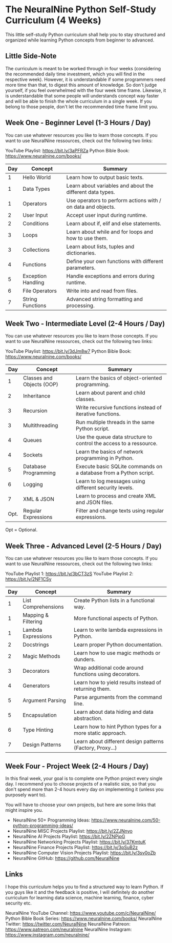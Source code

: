# The NeuralNine Python Self-Study Curriculum (4 Weeks)

This little self-study Python curriculum shall help you to stay structured and organized while learning Python concepts from beginner to advanced.

## Little Side-Note

The curriculum is meant to be worked through in four weeks (considering the recommended daily time investment, which you will find in the respective week). However, it is understandable if some programmers need more time than that, to digest this amount of knowledge. So don't judge yourself, if you feel overwhelmed with the four week time frame. Likewise, it is understandable that some people will understands concept way faster and will be able to finish the whole curriculum in a single week. If you belong to those people, don't let the recommended time frame limit you.

## Week One - Beginner Level (1-3 Hours / Day)

You can use whatever resources you like to learn those concepts. If you want to use NeuralNine ressources, check out the following two links:

YouTube Playlist: https://bit.ly/3aPFRZa
Python Bible Book: https://www.neuralnine.com/books/

| Day | Concept | Summary |
| ------ | ------ | ------ |
| 1 | Hello World | Learn how to output basic texts. | ✔ | 
| 1 | Data Types | Learn about variables and about the different data types. | ✔ |
| 1 | Operators | Use operators to perform actions with / on data and objects. | |
| 2 | User Input | Accept user input during runtime. | |
| 2 | Conditions | Learn about if, elif and else statements. | |
| 3 | Loops | Learn about while and for loops and how to use them. | |
| 3 | Collections | Learn about lists, tuples and dictionaries. |
| 4 | Functions | Define your own functions with different parameters. |
| 5 | Exception Handling | Handle exceptions and errors during runtime. |
| 6 | File Operators | Write into and read from files. |
| 7 | String Functions | Advanced string formatting and processing. |

## Week Two - Intermediate Level (2-4 Hours / Day)

You can use whatever resources you like to learn those concepts. If you want to use NeuralNine ressources, check out the following two links:

YouTube Playlist: https://bit.ly/3dJm8w7
Python Bible Book: https://www.neuralnine.com/books/

| Day | Concept | Summary |
| ------ | ------ | ------ |
| 1 | Classes and Objects (OOP) | Learn the basics of object-oriented programming. |
| 2 | Inheritance | Learn about parent and child classes. |
| 3 | Recursion | Write recursive functions instead of iterative functions. |
| 3 | Multithreading | Run multiple threads in the same Python script. |
| 4 | Queues | Use the queue data structure to control the access to a ressource. |
| 4 | Sockets | Learn the basics of network programming in Python. |
| 5 | Database Programming | Execute basic SQLite commands on a database from a Python script. |
| 6 | Logging | Learn to log messages using different security levels. |
| 7 | XML & JSON | Learn to process and create XML and JSON files. |
| Opt. | Regular Expressions | Filter and change texts using regular expressions. |

Opt = Optional.

## Week Three - Advanced Level (2-5 Hours / Day)

You can use whatever resources you like to learn those concepts. If you want to use NeuralNine ressources, check out the following two links:

YouTube Playlist 1: https://bit.ly/3bCT3zS
YouTube Playlist 2: https://bit.ly/2NF1CSy

| Day | Concept | Summary |
| ------ | ------ | ------ |
| 1 | List Comprehensions | Create Python lists in a functional way. |
| 1 | Mapping & Filtering | More functional aspects of Python. |
| 1 | Lambda Expressions | Learn to write lambda expressions in Python. |
| 2 | Docstrings | Learn proper Python documentation. |
| 2 | Magic Methods | Learn how to use magic methods or dunders. |
| 3 | Decorators | Wrap additional code around functions using decorators. |
| 4 | Generators | Learn how to yield results instead of returning them. |
| 5 | Argument Parsing | Parse arguments from the command line. |
| 5 | Encapsulation | Learn about data hiding and data abstraction. |
| 6 | Type Hinting | Learn how to hint Python types for a more static approach. |
| 7 | Design Patterns | Learn about different design patterns (Factory, Proxy...) |

## Week Four - Project Week (2-4 Hours / Day)

In this final week, your goal is to complete one Python project every single day. I recommend you to choose projects of a realistic size, so that you don't spend more than 2-4 hours every day on implementing it (unless you purposely want to).

You will have to choose your own projects, but here are some links that might inspire you.

* NeuralNine 50+ Programming Ideas: https://www.neuralnine.com/50-python-programming-ideas/
* NeuralNine MISC Projects Playlist: https://bit.ly/2ZJNnyo
* NeuralNine AI Projects Playlist: https://bit.ly/2ZNPjpG
* NeuralNine Networking Projects Playlist: https://bit.ly/37KmtuK
* NeuralNine Finance Projects Playlist: https://bit.ly/3pSuB2z
* NeuralNine Computer Vision Projects Playlist: https://bit.ly/3sv0oZb
* NeuralNine GitHub: https://github.com/NeuralNine

## Links

I hope this curriculum helps you to find a structured way to learn Python. If you guys like it and the feedback is positive, I will definitely do another curriculum for learning data science, machine learning, finance, cyber security etc.

NeuralNine YouTube Channel: https://www.youtube.com/c/NeuralNine/
Python Bible Book Series: https://www.neuralnine.com/books/
NeuralNine Twitter: https://twitter.com/NeuralNine
NeuralNine Patreon: https://www.patreon.com/neuralnine
NeuralNine Instagram: https://www.instagram.com/neuralnine/